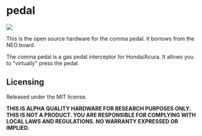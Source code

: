 pedal
=====

<img src="https://github.com/commaai/neo/blob/master/pedal/pedal.jpg">

This is the open source hardware for the comma pedal. It borrows from the NEO board.

The comma pedal is a gas pedal interceptor for Honda/Acura. It allows you to "virtually" press the pedal.

Licensing
------

Released under the MIT license.

**THIS IS ALPHA QUALITY HARDWARE FOR RESEARCH PURPOSES ONLY. THIS IS NOT A PRODUCT.
YOU ARE RESPONSIBLE FOR COMPLYING WITH LOCAL LAWS AND REGULATIONS.
NO WARRANTY EXPRESSED OR IMPLIED.**

